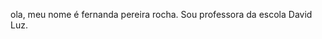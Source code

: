 ola, meu nome é fernanda pereira rocha.
Sou professora da escola David Luz.

<!---
ferochaa/ferochaa is a ✨ special ✨ repository because its `README.md` (this file) appears on your GitHub profile.
You can click the Preview link to take a look at your changes.
--->
